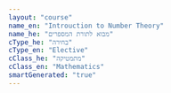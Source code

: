 ```yaml
---
layout: "course"
name_en: "Introuction to Number Theory"
name_he: "מבוא לתורת המספרים"
cType_he: "בחירה"
cType_en: "Elective"
cClass_he: "מתמטיקה"
cClass_en: "Mathematics"
smartGenerated: "true"
---
```

